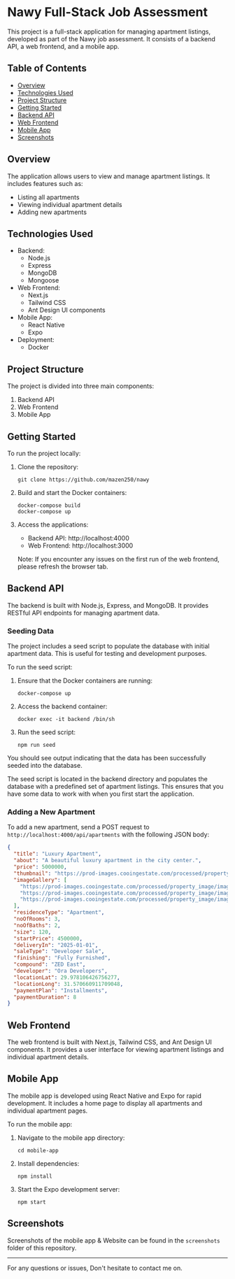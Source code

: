 # Nawy Full-Stack Job Assessment

This project is a full-stack application for managing apartment listings, developed as part of the Nawy job assessment. It consists of a backend API, a web frontend, and a mobile app.

## Table of Contents

- [Overview](#overview)
- [Technologies Used](#technologies-used)
- [Project Structure](#project-structure)
- [Getting Started](#getting-started)
- [Backend API](#backend-api)
- [Web Frontend](#web-frontend)
- [Mobile App](#mobile-app)
- [Screenshots](#screenshots)

## Overview

The application allows users to view and manage apartment listings. It includes features such as:

- Listing all apartments
- Viewing individual apartment details
- Adding new apartments

## Technologies Used

- Backend:
  - Node.js
  - Express
  - MongoDB
  - Mongoose
- Web Frontend:
  - Next.js
  - Tailwind CSS
  - Ant Design UI components
- Mobile App:
  - React Native
  - Expo
- Deployment:
  - Docker

## Project Structure

The project is divided into three main components:

1. Backend API
2. Web Frontend
3. Mobile App

## Getting Started

To run the project locally:

1. Clone the repository:

   ```
   git clone https://github.com/mazen250/nawy
   ```

2. Build and start the Docker containers:

   ```
   docker-compose build
   docker-compose up
   ```

3. Access the applications:

   - Backend API: http://localhost:4000
   - Web Frontend: http://localhost:3000

   Note: If you encounter any issues on the first run of the web frontend, please refresh the browser tab.

## Backend API

The backend is built with Node.js, Express, and MongoDB. It provides RESTful API endpoints for managing apartment data.

### Seeding Data

The project includes a seed script to populate the database with initial apartment data. This is useful for testing and development purposes.

To run the seed script:

1. Ensure that the Docker containers are running:

   ```
   docker-compose up
   ```

2. Access the backend container:

   ```
   docker exec -it backend /bin/sh
   ```

3. Run the seed script:
   ```
   npm run seed
   ```

You should see output indicating that the data has been successfully seeded into the database.

The seed script is located in the backend directory and populates the database with a predefined set of apartment listings. This ensures that you have some data to work with when you first start the application.

### Adding a New Apartment

To add a new apartment, send a POST request to `http://localhost:4000/api/apartments` with the following JSON body:

```json
{
  "title": "Luxury Apartment",
  "about": "A beautiful luxury apartment in the city center.",
  "price": 5000000,
  "thumbnail": "https://prod-images.cooingestate.com/processed/property_image/image/247215/high.webp",
  "imageGallery": [
    "https://prod-images.cooingestate.com/processed/property_image/image/247210/high.webp",
    "https://prod-images.cooingestate.com/processed/property_image/image/247211/high.webp",
    "https://prod-images.cooingestate.com/processed/property_image/image/247212/high.webp"
  ],
  "residenceType": "Apartment",
  "noOfRooms": 3,
  "noOfBaths": 2,
  "size": 120,
  "startPrice": 4500000,
  "deliveryIn": "2025-01-01",
  "saleType": "Developer Sale",
  "finishing": "Fully Furnished",
  "compound": "ZED East",
  "developer": "Ora Developers",
  "locationLat": 29.978106426756277,
  "locationLong": 31.570660911709048,
  "paymentPlan": "Installments",
  "paymentDuration": 8
}
```

## Web Frontend

The web frontend is built with Next.js, Tailwind CSS, and Ant Design UI components. It provides a user interface for viewing apartment listings and individual apartment details.

## Mobile App

The mobile app is developed using React Native and Expo for rapid development. It includes a home page to display all apartments and individual apartment pages.

To run the mobile app:

1. Navigate to the mobile app directory:

   ```
   cd mobile-app
   ```

2. Install dependencies:

   ```
   npm install
   ```

3. Start the Expo development server:
   ```
   npm start
   ```

## Screenshots

Screenshots of the mobile app & Website can be found in the `screenshots` folder of this repository.

---

For any questions or issues, Don't hesitate to contact me on.
